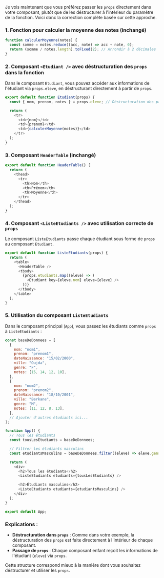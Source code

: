 Je vois maintenant que vous préférez passer les `props` directement dans votre composant, plutôt que de les déstructurer à l'intérieur du paramètre de la fonction. Voici donc la correction complète basée sur cette approche.

### 1. Fonction pour calculer la moyenne des notes (inchangé)

```javascript
function calculerMoyenne(notes) {
  const somme = notes.reduce((acc, note) => acc + note, 0);
  return (somme / notes.length).toFixed(2); // Arrondir à 2 décimales
}
```

### 2. Composant `<Etudiant />` avec déstructuration des `props` dans la fonction

Dans le composant `Etudiant`, vous pouvez accéder aux informations de l'étudiant via `props.eleve`, en déstructurant directement à partir de `props`.

```javascript
export default function Etudiant(props) {
  const { nom, prenom, notes } = props.eleve; // Déstructuration des props

  return (
    <tr>
      <td>{nom}</td>
      <td>{prenom}</td>
      <td>{calculerMoyenne(notes)}</td>
    </tr>
  );
}
```

### 3. Composant `HeaderTable` (inchangé)

```javascript
export default function HeaderTable() {
  return (
    <thead>
      <tr>
        <th>Nom</th>
        <th>Prénom</th>
        <th>Moyenne</th>
      </tr>
    </thead>
  );
}
```

### 4. Composant `<ListeEtudiants />` avec utilisation correcte de `props`

Le composant `ListeEtudiants` passe chaque étudiant sous forme de `props` au composant `Etudiant`.

```javascript
export default function ListeEtudiants(props) {
  return (
    <table>
      <HeaderTable />
      <tbody>
        {props.etudiants.map((eleve) => (
          <Etudiant key={eleve.nom} eleve={eleve} />
        ))}
      </tbody>
    </table>
  );
}
```

### 5. Utilisation du composant `ListeEtudiants`

Dans le composant principal (`App`), vous passez les étudiants comme `props` à `ListeEtudiants` :

```javascript
const baseDeDonnees = [
  {
    nom: "nom1",
    prenom: "prenom1",
    dateNaissance: "15/02/2000",
    ville: "Oujda",
    genre: "F",
    notes: [15, 14, 12, 10],
  },
  {
    nom: "nom2",
    prenom: "prenom2",
    dateNaissance: "18/10/2001",
    ville: "Berkane",
    genre: "M",
    notes: [11, 12, 8, 13],
  },
  // Ajouter d'autres étudiants ici...
];

function App() {
  // Tous les étudiants
  const tousLesEtudiants = baseDeDonnees;

  // Filtrer les étudiants masculins
  const etudiantsMasculins = baseDeDonnees.filter((eleve) => eleve.genre === "M");

  return (
    <div>
      <h2>Tous les étudiants</h2>
      <ListeEtudiants etudiants={tousLesEtudiants} />

      <h2>Étudiants masculins</h2>
      <ListeEtudiants etudiants={etudiantsMasculins} />
    </div>
  );
}

export default App;
```

### Explications :
- **Déstructuration dans `props`** : Comme dans votre exemple, la déstructuration des `props` est faite directement à l'intérieur de chaque composant.
- **Passage de `props`** : Chaque composant enfant reçoit les informations de l'étudiant (`eleve`) via `props`.

Cette structure correspond mieux à la manière dont vous souhaitez déstructurer et utiliser les `props`.